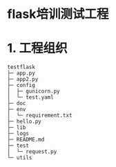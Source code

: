 # flask培训测试工程

# 1. 工程组织

```
testflask
├─ app.py
├─ app2.py
├─ config
│  ├─ gunicorn.py
│  └─ test.yaml
├─ doc
├─ env
│  └─ requirement.txt
├─ hello.py
├─ lib
├─ logs
├─ README.md
├─ test
│  └─ request.py
└─ utils

```